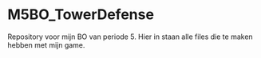 # M5BO_TowerDefense
Repository voor mijn BO van periode 5. Hier in staan alle files die te maken hebben met mijn game.
